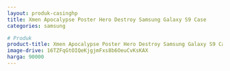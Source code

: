 ```yaml
---
layout: produk-casinghp
title: Xmen Apocalypse Poster Hero Destroy Samsung Galaxy S9 Case
categories: samsung

# Produk
product-title: Xmen Apocalypse Poster Hero Destroy Samsung Galaxy S9 Case
image-drive: 16TZFqGtOIQeKjgjmFxs8b6OeuCvKsKAX
harga: 90000
---
```


